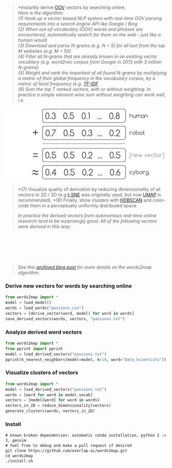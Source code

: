 <p style="text-align: center;"><span style="font-family:georgia,serif"><img alt="" src="https://raw.githubusercontent.com/overlap-ai/words2map/master/visualizations/architecture.png" /></span></p>
 
> *Instantly derive [OOV](https://medium.com/@shabeelkandi/handling-out-of-vocabulary-words-in-natural-language-processing-based-on-context-4bbba16214d5) vectors by searching online.  
> *Here is the algorithm:*  
> *(1) Hook up a vector-based NLP system with real-time OOV parsing requirements into a search engine API like Google / Bing*  
> *(2) When out-of-vocabulary (OOV) words and phrases are encountered, automatically search for them on the web - just like a human would*  
> *(3) Download and parse N-grams (e.g. N = 5) for all text from the top M websites (e.g. M = 50)*  
> *(4) Filter all N-grams that are already known in an existing vector vocublary (e.g. word2vec corpus from Google in 2013 with 3 million N-grams)*  
> *(5) Weight and rank the important of all found N-grams by multiplying a metric of their global frequency in the vocabulary corpus, by a metric of local frequency (e.g. [TF-IDF](https://en.wikipedia.org/wiki/Tf%E2%80%93idf)*  
> *(6) Sum the top T ranked vectors, with or without weighting.  In practice a simple element-wise sum without weighting can work well, i.e.*   

<p style="text-align: center;"><span style="font-family:georgia,serif"><img alt="" src="https://raw.githubusercontent.com/legel/words2map/master/visualizations/human_robot_cyborg.png" /></span></p>

> *(7) Visualize quality of derivation by reducing dimensionality of all vectors to 2D / 3D (e.g [t-SNE](https://lvdmaaten.github.io/tsne/) was originally uesd, but now [UMAP](https://github.com/lmcinnes/umap) is recommended).
> *(8) Finally, show clusters with [HDBSCAN](https://github.com/scikit-learn-contrib/hdbscan) and color-code them in a perceptually uniformly distributed space

> *In practice the derived vectors from autonomous real-time online research tend to be surprisingly good.  All of the following vectors were derived in this way:*  
<p style="text-align: center;"><span style="font-family:georgia,serif"><img alt="" src="https://raw.githubusercontent.com/overlap-ai/words2map/master/visualizations/passions.png" /></span></p>
<p style="text-align: center;"><span style="font-family:georgia,serif"><img alt="" src="https://raw.githubusercontent.com/overlap-ai/words2map/master/visualizations/famous.png" /></span></p>
<p style="text-align: center;"><span style="font-family:georgia,serif"><img alt="" src="https://raw.githubusercontent.com/overlap-ai/words2map/master/visualizations/tech.png" /></span></p>

> *See this [archived blog post](http://web.archive.org/web/20160806040004if_/http://blog.yhat.com/posts/words2map.html) for more details on the words2map algorithm.*

### Derive new vectors for words by searching online

```python
from words2map import *
model = load_model()
words = load_words("passions.csv")
vectors = [derive_vector(word, model) for word in words]
save_derived_vectors(words, vectors, "passions.txt")
```

### Analyze derived word vectors
```python
from words2map import *
from pprint import pprint
model = load_derived_vectors("passions.txt")
pprint(k_nearest_neighbors(model=model, k=10, word="Data_Scientists"))
```

### Visualize clusters of vectors
```python
from words2map import *
model = load_derived_vectors("passions.txt")
words = [word for word in model.vocab]
vectors = [model[word] for word in words]
vectors_in_2D = reduce_dimensionality(vectors)
generate_clusters(words, vectors_in_2D)
```

### Install 

```shell
# known broken dependencies: automatic conda installation, python 2 -> 3, gensim
# feel free to debug and make a pull request if desired
git clone https://github.com/overlap-ai/words2map.git
cd words2map
./install.sh
```

